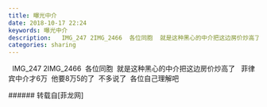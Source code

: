 ```yaml
---
title: 曝光中介
date: 2018-10-17 22:24
keywords: 曝光中介
description:   IMG_247 2IMG_2466  各位同胞  就是这种黑心的中介把这边房价炒高了   菲律宾中介才6万  他要8万5的了  不多说了  各位自己理解吧
categories: sharing
---
```

<td class="t_f" id="postmessage_2069441">

<img alt="" border="0" class="zoom" data-cf-modified-161d011fb2cb6b9263325211-="" file="http://IMG_2471" id="aimg_KPp74" lazyloadthumb="1" onclick="" onmouseover="" src="http://IMG_2471"/>  IMG_247 2IMG_2466  各位同胞  就是这种黑心的中介把这边房价炒高了   菲律宾中介才6万  他要8万5的了  不多说了  各位自己理解吧<br/>
</td>
###### 转载自[菲龙网]